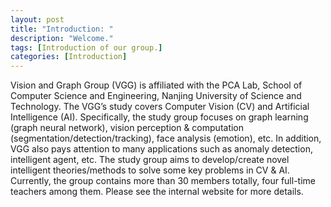 ```yaml
---
layout: post
title: "Introduction: "
description: "Welcome."
tags: [Introduction of our group.]
categories: [Introduction]
---
```

Vision and Graph Group (VGG) is affiliated with the PCA Lab, School of Computer Science and Engineering, Nanjing University of Science and Technology. 
The VGG’s study covers Computer Vision (CV) and Artificial Intelligence (AI). Specifically, the study group focuses on graph learning (graph neural network), vision perception & computation (segmentation/detection/tracking), face analysis (emotion), etc. In addition, VGG also pays attention to many applications such as anomaly detection, intelligent agent, etc.
The study group aims to develop/create novel intelligent theories/methods to solve some key problems in CV & AI. 
Currently, the group contains more than 30 members totally, four full-time teachers among them.
Please see the internal website for more details.

